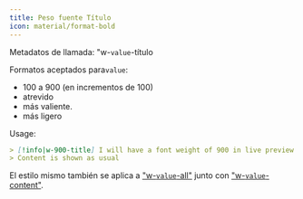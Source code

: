 ```yaml
---
title: Peso fuente Título
icon: material/format-bold
---
```


Metadatos de llamada: "w-`value`-título

Formatos aceptados para`value`:
- 100 a 900 (en incrementos de 100)
- atrevido
- más valiente.
- más ligero

Usage:
```md
> [!info|w-900-title] I will have a font weight of 900 in live preview and reading mode/reading mode
> Content is shown as usual
```

El estilo mismo también se aplica a ["w-`value`-all"](../combined-styling/page-24.md) junto con ["w-`value`-content"](../content-styling/page-14.md).